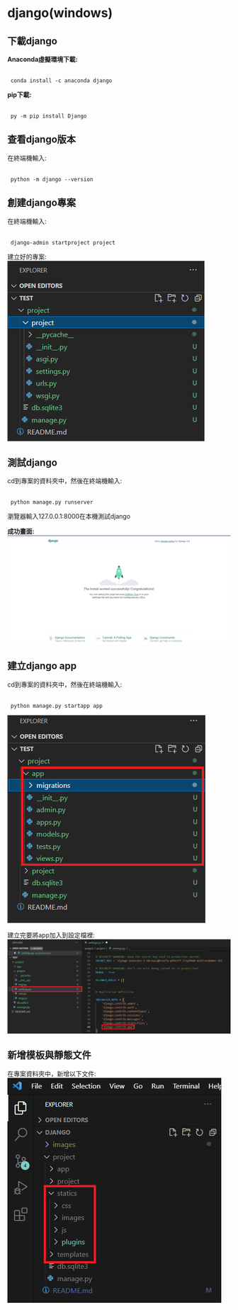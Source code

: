 # django(windows)

 下載django
 ---

 __Anaconda虛擬環境下載:__
 ```shell

  conda install -c anaconda django

 ```

 __pip下載:__
  ```shell

   py -m pip install Django

 ```

 查看django版本
 ---


 在終端機輸入:
 ```shell 

  python -m django --version 

 ```
 
 創建django專案
 ---

 在終端機輸入:
 ```shell

  django-admin startproject project

 ```

 建立好的專案:
 ![projecct](images/project.png)

 測試django
 ---

 cd到專案的資料夾中，然後在終端機輸入:
 ```shell

  python manage.py runserver

 ```
 
瀏覽器輸入127.0.0.1:8000在本機測試django

__成功畫面:__
![django](images/django.png)

建立django app
---

cd到專案的資料夾中，然後在終端機輸入:
 ```shell

  python manage.py startapp app

 ```
 ![app](images/app.png)

 建立完要將app加入到設定檔裡:
 ![app-settings](images/app_settings.png)

新增模板與靜態文件
---

在專案資料夾中，新增以下文件:
![app-settings](images/statics.png)







